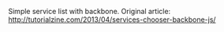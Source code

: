 Simple service list with backbone.
Original article: http://tutorialzine.com/2013/04/services-chooser-backbone-js/
